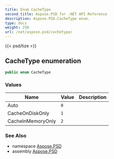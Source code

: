 ```yaml
---
title: Enum CacheType
second_title: Aspose.PSD for .NET API Reference
description: Aspose.PSD.CacheType enum. 
type: docs
weight: 250
url: /net/aspose.psd/cachetype/
---
```

{{< psd/tize >}}
## CacheType enumeration

```csharp
public enum CacheType
```

### Values

| Name | Value | Description |
| --- | --- | --- |
| Auto | `0` |  |
| CacheOnDiskOnly | `1` |  |
| CacheInMemoryOnly | `2` |  |

### See Also

* namespace [Aspose.PSD](../../aspose.psd/)
* assembly [Aspose.PSD](../../)


